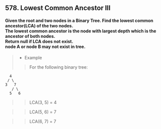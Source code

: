## 578. Lowest Common Ancestor III
#### Given the root and two nodes in a Binary Tree. Find the lowest common ancestor(LCA) of the two nodes.<br>The lowest common ancestor is the node with largest depth which is the ancestor of both nodes.<br>Return null if LCA does not exist.<br>node A or node B may not exist in tree.

>* Example
>> For the following binary tree:
```
  4
 / \
3   7
   / \
  5   6
```
>> LCA(3, 5) = 4

>> LCA(5, 6) = 7

>> LCA(6, 7) = 7